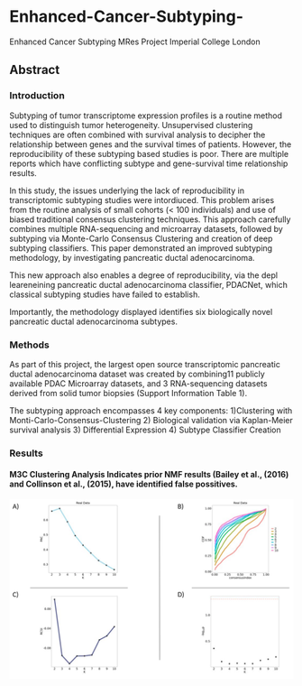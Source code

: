 # Enhanced-Cancer-Subtyping-
Enhanced Cancer Subtyping MRes Project Imperial College London 

## Abstract 

### Introduction

Subtyping of tumor transcriptome expression profiles is a routine method used to distinguish tumor heterogeneity. Unsupervised clustering techniques are often combined with survival analysis to decipher the relationship between genes and the survival times of patients. However, the reproducibility of these subtyping based studies is poor. There are multiple reports which have conflicting subtype and gene-survival time relationship results. 

In this study, the issues underlying the lack of reproducibility in transcriptomic subtyping studies were intordiuced. This problem arises from the routine analysis of small cohorts (< 100 individuals) and use of biased traditional consensus clustering techniques. This approach carefully combines multiple RNA-sequencing and microarray datasets, followed by subtyping via Monte-Carlo Consensus Clustering and creation of deep subtyping classifiers. This paper demonstrated an improved subtyping methodology, by investigating pancreatic ductal adenocarcinoma. 

This new approach also enables a degree of reproducibility, via the depl leareneining pancreatic ductal adenocarcinoma classifier, PDACNet, which classical subtyping studies have failed to establish.

Importantly, the methodology displayed identifies six biologically novel pancreatic ductal adenocarcinoma subtypes.

### Methods 

As part of this project, the largest open source transcriptomic pancreatic
ductal adenocarcinoma dataset was created by combining11 publicly available
PDAC Microarray datasets, and 3 RNA-sequencing datasets derived from solid tumor biopsies (Support Information Table 1).

The subtyping approach encompasses 4 key components:
1)Clustering with Monti-Carlo-Consensus-Clustering
2) Biological validation via Kaplan-Meier
survival analysis
3) Differential Expression
4) Subtype Classifier Creation


### Results 

#### M3C Clustering Analysis Indicates prior NMF results (Bailey et al., (2016) and Collinson et al., (2015), have identified false possitives.

![Monti-Carlo_Clustering_Bailey_etl al.,](https://github.com/KristoferLintonReid/Enhanced-Cancer-Subtyping-/blob/master/Images/Bailey_M3C.png)
